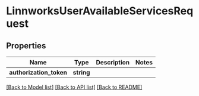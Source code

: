 # LinnworksUserAvailableServicesRequest

## Properties
Name | Type | Description | Notes
------------ | ------------- | ------------- | -------------
**authorization_token** | **string** |  | 

[[Back to Model list]](../../README.md#documentation-for-models) [[Back to API list]](../../README.md#documentation-for-api-endpoints) [[Back to README]](../../README.md)

